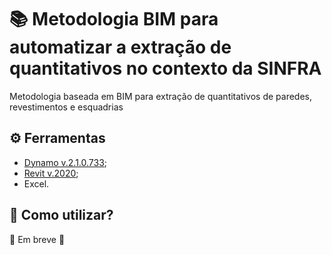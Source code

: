 # :books: Metodologia BIM para automatizar a extração de quantitativos no contexto da SINFRA

Metodologia baseada em BIM para extração de quantitativos de paredes, revestimentos e esquadrias

## :gear: Ferramentas

- [Dynamo v.2.1.0.733](https://dynamobim.org/);
- [Revit v.2020](https://www.autodesk.com.br/);
- Excel.

## :pushpin: Como utilizar?

:construction: Em breve :construction:
